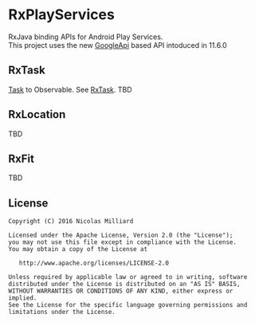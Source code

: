 RxPlayServices
=========

RxJava binding APIs for Android Play Services.  
This project uses the new [GoogleApi][googleapi] based API intoduced in 11.6.0

RxTask
--------

[Task][task] to Observable. See [RxTask][rxtask].
TBD


RxLocation
--------

TBD

RxFit
--------

TBD

License
-------

    Copyright (C) 2016 Nicolas Milliard

    Licensed under the Apache License, Version 2.0 (the "License");
    you may not use this file except in compliance with the License.
    You may obtain a copy of the License at

       http://www.apache.org/licenses/LICENSE-2.0

    Unless required by applicable law or agreed to in writing, software
    distributed under the License is distributed on an "AS IS" BASIS,
    WITHOUT WARRANTIES OR CONDITIONS OF ANY KIND, either express or implied.
    See the License for the specific language governing permissions and
    limitations under the License.

 [googleapi]: https://android-developers.googleblog.com/2017/11/moving-past-googleapiclient_21.html
 [task]: https://developers.google.com/android/guides/tasks
 [rxtask]: https://github.com/niqo01/RxPlayServices/blob/master/rx-task/src/main/java/com/nicolasmilliard/rxtask/RxTask.kt

